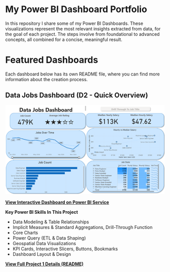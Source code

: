 # My Power BI Dashboard Portfolio

In this repository I share some of my Power BI Dashboards. These visualizations represent the most relevant insights extracted from data, for the goal of each project. The steps involve from foundational to advanced concepts, all combined for a concise, meaningful result.

# Featured Dashboards

Each dashboard below has its own README file, where you can find more information about the creation process.

## Data Jobs Dashboard (D2 - Quick Overview)

![Data Jobs DB GIF](/images/Project1_Page1.png)

[**View Interactive Dashboard on Power BI Service**](https://app.powerbi.com/links/kEtmsO-5_K?ctid=b8e8d71a-947d-41dd-81dd-8401dcc51007&pbi_source=linkShare)

**Key Power BI Skills In This Project**
* Data Modeling & Table Relationships
* Implicit Measures & Standard Aggregations, Drill-Through Function
* Core Charts
* Power Query (ETL & Data Shaping)
* Geospatial Data Visualizations
* KPI Cards, Interactive Slicers, Buttons, Bookmarks
* Dashboard Layout & Design

[**View Full Project 1 Details (README)**](/Data_Jobs_D2/README.md)